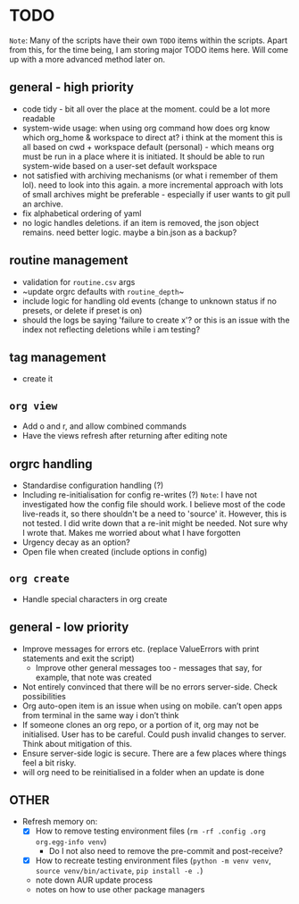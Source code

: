 # TODO

`Note`: Many of the scripts have their own `TODO` items within the scripts. Apart from this, for the time being, I am storing major TODO items here. Will come up with a more advanced method later on.

## general - high priority

- code tidy - bit all over the place at the moment. could be a lot more readable
- system-wide usage: when using org command how does org know which org_home & workspace to direct at? i think at the moment this is all based on cwd + workspace default (personal) - which means org must be run in a place where it is initiated. It should be able to run system-wide based on a user-set default workspace
- not satisfied with archiving mechanisms (or what i remember of them lol). need to look into this again. a more incremental approach with lots of small archives might be preferable - especially if user wants to git pull an archive.
- fix alphabetical ordering of yaml
- no logic handles deletions. if an item is removed, the json object remains. need better logic. maybe a bin.json as a backup?

## routine management

- validation for `routine.csv` args
- ~update orgrc defaults with `routine_depth`~
- include logic for handling old events (change to unknown status if no presets, or delete if preset is on)
- should the logs be saying 'failure to create x'? or this is an issue with the index not reflecting deletions while i am testing?

## tag management

- create it

## `org view`

- Add o and r, and allow combined commands
- Have the views refresh after returning after editing note

## orgrc handling

- Standardise configuration handling (?)
- Including re-initialisation for config re-writes (?)
`Note`: I have not investigated how the config file should work. I believe most of the code live-reads it, so there shouldn't be a need to 'source' it. However, this is not tested. I did write down that a re-init might be needed. Not sure why I wrote that. Makes me worried about what I have forgotten
- Urgency decay as an option?
- Open file when created (include options in config)

## `org create`

- Handle special characters in org create

## general - low priority

- Improve messages for errors etc. (replace ValueErrors with print statements and exit the script)
  - Improve other general messages too - messages that say, for example, that note was created
- Not entirely convinced that there will be no errors server-side. Check possibilities
- Org auto-open item is an issue when using on mobile. can’t open apps from terminal in the same way i don’t think
- If someone clones an org repo, or a portion of it, org may not be initialised. User has to be careful. Could push invalid changes to server. Think about mitigation of this.
- Ensure server-side logic is secure. There are a few places where things feel a bit risky.
- will org need to be reinitialised in a folder when an update is done

## OTHER

- Refresh memory on:
  - [X] How to remove testing environment files (`rm -rf .config .org org.egg-info venv`)
    - Do I not also need to remove the pre-commit and post-receive?
  - [X] How to recreate testing environment files (`python -m venv venv`, `source venv/bin/activate`, `pip install -e .`)
  - note down AUR update process
  - notes on how to use other package managers
